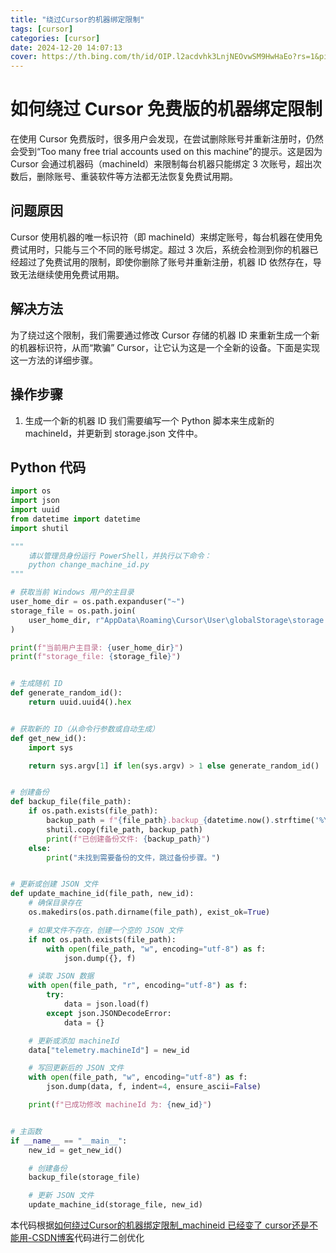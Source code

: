 ```yaml
---
title: "绕过Cursor的机器绑定限制"
tags: [cursor]
categories: [cursor]
date: 2024-12-20 14:07:13
cover: https://th.bing.com/th/id/OIP.l2acdvhk3LnjNEOvwSM9HwHaEo?rs=1&pid=ImgDetMain
---
```


# 如何绕过 Cursor 免费版的机器绑定限制

在使用 Cursor 免费版时，很多用户会发现，在尝试删除账号并重新注册时，仍然会受到“Too many free trial accounts used on this machine”的提示。这是因为 Cursor 会通过机器码（machineId）来限制每台机器只能绑定 3 次账号，超出次数后，删除账号、重装软件等方法都无法恢复免费试用期。

## 问题原因

Cursor 使用机器的唯一标识符（即 machineId）来绑定账号，每台机器在使用免费试用时，只能与三个不同的账号绑定。超过 3 次后，系统会检测到你的机器已经超过了免费试用的限制，即使你删除了账号并重新注册，机器 ID 依然存在，导致无法继续使用免费试用期。

## 解决方法

为了绕过这个限制，我们需要通过修改 Cursor 存储的机器 ID 来重新生成一个新的机器标识符，从而“欺骗” Cursor，让它认为这是一个全新的设备。下面是实现这一方法的详细步骤。

## 操作步骤

1. 生成一个新的机器 ID
   我们需要编写一个 Python 脚本来生成新的 machineId，并更新到 storage.json 文件中。

## Python 代码

```py
import os
import json
import uuid
from datetime import datetime
import shutil

"""
    请以管理员身份运行 PowerShell，并执行以下命令：
    python change_machine_id.py
"""

# 获取当前 Windows 用户的主目录
user_home_dir = os.path.expanduser("~")
storage_file = os.path.join(
    user_home_dir, r"AppData\Roaming\Cursor\User\globalStorage\storage.json"
)

print(f"当前用户主目录: {user_home_dir}")
print(f"storage_file: {storage_file}")


# 生成随机 ID
def generate_random_id():
    return uuid.uuid4().hex


# 获取新的 ID（从命令行参数或自动生成）
def get_new_id():
    import sys

    return sys.argv[1] if len(sys.argv) > 1 else generate_random_id()


# 创建备份
def backup_file(file_path):
    if os.path.exists(file_path):
        backup_path = f"{file_path}.backup_{datetime.now().strftime('%Y%m%d_%H%M%S')}"
        shutil.copy(file_path, backup_path)
        print(f"已创建备份文件: {backup_path}")
    else:
        print("未找到需要备份的文件，跳过备份步骤。")


# 更新或创建 JSON 文件
def update_machine_id(file_path, new_id):
    # 确保目录存在
    os.makedirs(os.path.dirname(file_path), exist_ok=True)

    # 如果文件不存在，创建一个空的 JSON 文件
    if not os.path.exists(file_path):
        with open(file_path, "w", encoding="utf-8") as f:
            json.dump({}, f)

    # 读取 JSON 数据
    with open(file_path, "r", encoding="utf-8") as f:
        try:
            data = json.load(f)
        except json.JSONDecodeError:
            data = {}

    # 更新或添加 machineId
    data["telemetry.machineId"] = new_id

    # 写回更新后的 JSON 文件
    with open(file_path, "w", encoding="utf-8") as f:
        json.dump(data, f, indent=4, ensure_ascii=False)

    print(f"已成功修改 machineId 为: {new_id}")


# 主函数
if __name__ == "__main__":
    new_id = get_new_id()

    # 创建备份
    backup_file(storage_file)

    # 更新 JSON 文件
    update_machine_id(storage_file, new_id)
```

本代码根据[如何绕过Cursor的机器绑定限制_machineid 已经变了 cursor还是不能用-CSDN博客](https://blog.csdn.net/Natsuago/article/details/144357008#/)代码进行二创优化